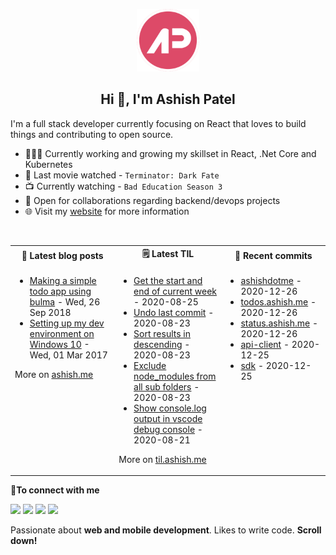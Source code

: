 <p align="center">
  <img src="https://raw.githubusercontent.com/ashishdotme/assets/master/logo.png" alt="drawing" width="100"/>
</p>

<h2 align="center">Hi 👋, I'm Ashish Patel</h2>

I'm a full stack developer currently focusing on React that loves to build things and contributing to open source.

- 👨🏽‍💻 Currently working and growing my skillset in React, .Net Core and Kubernetes
- 🍿 Last movie watched - <!-- movie starts -->`Terminator: Dark Fate`<!-- movie ends -->
- 📺 Currently watching - <!-- tv starts -->`Bad Education Season 3`<!-- tv ends -->
- 🤝 Open for collaborations regarding backend/devops projects
- 🌐 Visit my [website](https://ashish.me) for more information

<br>
<table>  
<tr>
<th><b>📕 Latest blog posts</b></th>
<th><b>🗒️ Latest TIL</b></th>
<th><b>📝 Recent commits</b></th>
</tr>
<tr>
<td valign="top" width="33%">

<!-- blog starts -->
- [Making a simple todo app using bulma](https://ashish.me/blog/2018-09-26-react-redux-demo/) - Wed, 26 Sep 2018 
- [Setting up my dev environment on Windows 10](https://ashish.me/blog/2017-01-01-plugins-for-visual-studio-code/) - Wed, 01 Mar 2017 
<!-- blog ends -->

More on [ashish.me](https://ashish.me)

</td>
<td valign="top" width="34%">

<!-- tils starts -->
- [Get the start and end of current week](https://github.com/ashishdotme/til/blob/master/dayjs/get-the-start-and-end-of-current-week.md) - 2020-08-25
- [Undo last commit](https://github.com/ashishdotme/til/blob/master/git/undo-last-commit.md) - 2020-08-23
- [Sort results in descending](https://github.com/ashishdotme/til/blob/master/mongodb/sort-results-descending.md) - 2020-08-23
- [Exclude node_modules from all sub folders](https://github.com/ashishdotme/til/blob/master/git/exlude-node-moudles-from-all-subfolders.md) - 2020-08-23
- [Show console.log output in vscode debug console](https://github.com/ashishdotme/til/blob/master/nodejs/show-output-in-vscode.md) - 2020-08-21
<!-- tils ends -->

More on [til.ashish.me](https://til.ashish.me)

</td>
<td valign="top" width="33%">

<!-- repos starts -->
- [ashishdotme](https://github.com/ashishdotme/ashishdotme) - 2020-12-26
- [todos.ashish.me](https://github.com/ashishdotme/todos.ashish.me) - 2020-12-26
- [status.ashish.me](https://github.com/ashishdotme/status.ashish.me) - 2020-12-26
- [api-client](https://github.com/ashishdotme/api-client) - 2020-12-25
- [sdk](https://github.com/ashishdotme/sdk) - 2020-12-25
<!-- repos ends -->

</td>
</tr>
</table>
<b> 🤝To connect with me</b>

<p align = "center">

[<img src="https://img.shields.io/badge/twitter-%231DA1F2.svg?&style=for-the-badge&logo=twitter&logoColor=white&color=black" />](https://twitter.com/ashishdotme)
[<img src="https://img.shields.io/badge/facebook-%2312100E.svg?&style=for-the-badge&logo=facebook&logoColor=white&color=black" />](https://facebook.com/ashishdotme)
[<img src="https://img.shields.io/badge/instagram-%2312100E.svg?&style=for-the-badge&logo=instagram&logoColor=white&color=black" />](https://instagram.com/ashishdotme)
[<img src ="https://img.shields.io/badge/website-%23.svg?&style=for-the-badge&logo=&logoColor=white%22&color=black">](https://ashish.me)

</p>

Passionate about **web and mobile development**. Likes to write code. **Scroll down!**
